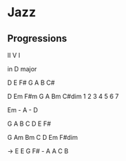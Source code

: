 # Jazz

## Progressions

II V I

in D major

D E F# G A B C#

D Em F#m G A Bm C#dim
1 2  3   4 5 6  7

Em - A - D


G A B C D E F# 

G Am Bm C D Em F#dim

-> E E G F# - A A C B


